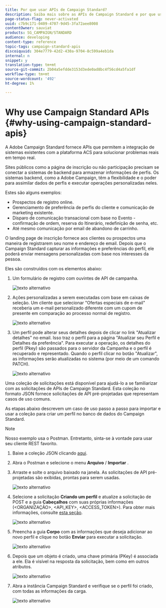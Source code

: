 ```yaml
---
title: Por que usar APIs de Campaign Standard?
description: Saiba mais sobre as APIs de Campaign Standard e por que usá-las.
page-status-flag: never-activated
uuid: c7b9c171-0409-4707-9d45-3fa72aee8008
contentOwner: sauviat
products: SG_CAMPAIGN/STANDARD
audience: developing
content-type: reference
topic-tags: campaign-standard-apis
discoiquuid: 304e7779-42d2-430a-9704-8c599a4eb1da
internal: n
snippet: y
translation-type: tm+mt
source-git-commit: 2b04a5efdde3153d3ede0ad8bc4f56cd4a5fa1df
workflow-type: tm+mt
source-wordcount: '492'
ht-degree: 1%

---
```



# Why use Campaign Standard APIs {#why-using-campaign-standard-apis}

A Adobe Campaign Standard fornece APIs que permitem a integração de sistemas existentes com a plataforma ACS para solucionar problemas reais em tempo real.

Sites públicos como a página de inscrição ou não participação precisam se conectar a sistemas de backend para armazenar informações de perfis. Os sistemas backend, como a Adobe Campaign, têm a flexibilidade e o poder para assimilar dados de perfis e executar operações personalizadas neles.

Estes são alguns exemplos:

* Prospectos de registro online.
* Gerenciamento de preferência de perfis do cliente e comunicação de marketing existente.
* Disparo de comunicação transacional com base no Evento - confirmação de ordem, reserva do Itinerário, redefinição de senha, etc.
* Até mesmo comunicação por email de abandono de carrinho.

O landing page de inscrição fornece aos clientes ou prospectos uma maneira de registrarem seu nome e endereço de email. Depois que o Campaign Standard capturar as informações e preferências do perfil, ele poderá enviar mensagens personalizadas com base nos interesses da pessoa.

Eles são construídos com os elementos abaixo:

1. Um formulário de registro com ouvintes de API de campanha.

   ![texto alternativo](assets/apis_uc1.png)

1. Ações personalizadas a serem executadas com base em caixas de seleção. Um cliente que selecionar &quot;Ofertas especiais de e-mail&quot; receberia um e-mail personalizado diferente com um cupom de presente em comparação ao processo normal de registro.

   ![texto alternativo](assets/apis_uc2.png)

1. Um perfil pode alterar seus detalhes depois de clicar no link &quot;Atualizar detalhes&quot; no email. Isso traz o perfil para a página &quot;Atualizar seu Perfil e Detalhes da preferência&quot;. Para executar a operação, os detalhes do perfil (Pkey) são passados para o servidor da Campanha e o perfil é recuperado e representado. Quando o perfil clicar no botão &quot;Atualizar&quot;, as informações serão atualizadas no sistema (por meio de um comando PATCH).

   ![texto alternativo](assets/apis_uc3.png)

Uma coleção de solicitações está disponível para ajudá-lo a se familiarizar com as solicitações de APIs de Campaign Standard. Esta coleção no formato JSON fornece solicitações de API pré-projetadas que representam casos de uso comuns.

As etapas abaixo descrevem um caso de uso passo a passo para importar e usar a coleção para criar um perfil no banco de dados do Campaign Standard.

>[!NOTE]
>
>Nosso exemplo usa o Postman. Entretanto, sinta-se à vontade para usar seu cliente REST favorito.

1. Baixe a coleção JSON clicando [aqui](https://helpx.adobe.com/content/dam/help/en/campaign/kb/working-with-acs-api/_jcr_content/main-pars/download_section/download-1/KB_postman_collection.json.zip).

1. Abra o Postman e selecione o menu **Arquivo** / **Importar** .

1. Arraste e solte o arquivo baixado na janela. As solicitações de API pré-projetadas são exibidas, prontas para serem usadas.

   ![texto alternativo](assets/postman_collection.png)

1. Selecione a solicitação **Criando um perfil** e atualize a solicitação de POST e a guia **Cabeçalhos** com suas próprias informações (&lt;ORGANIZAÇÃO>, &lt;API_KEY>, &lt;ACCESS_TOKEN>). Para obter mais informações, consulte [esta seção](../../api/using/setting-up-api-access.md).

   ![texto alternativo](assets/postman_uc1.png)

1. Preencha a guia **Corpo** com as informações que deseja adicionar ao novo perfil e clique no botão **Enviar** para executar a solicitação.

   ![texto alternativo](assets/postman_uc2.png)

1. Depois que um objeto é criado, uma chave primária (PKey) é associada a ele. Ela é visível na resposta da solicitação, bem como em outros atributos.

   ![texto alternativo](assets/postman_uc3.png)

1. Abra a instância Campaign Standard e verifique se o perfil foi criado, com todas as informações da carga.

   ![texto alternativo](assets/postman_uc4.png)
